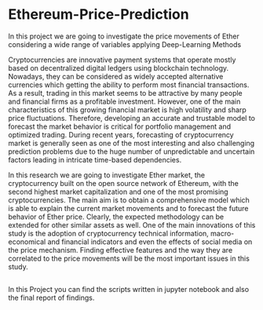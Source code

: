 # Ethereum-Price-Prediction
In this project we are going to investigate the price movements of Ether considering a wide range of variables applying Deep-Learning Methods

Cryptocurrencies are innovative payment systems that operate mostly based on decentralized digital ledgers using blockchain technology. Nowadays, they can be considered as widely accepted alternative currencies which getting the ability to perform most financial transactions. As a result, trading in this market seems to be attractive by many people and financial firms as a profitable investment. However, one of the main characteristics of this growing financial market is high volatility and sharp price fluctuations. Therefore, developing an accurate and trustable model to forecast the market behavior is critical for portfolio management and optimized trading. During recent years, forecasting of cryptocurrency market is generally seen as one of the most interesting and also challenging prediction problems due to the huge number of unpredictable and uncertain factors leading in intricate time-based dependencies.

In this research we are going to investigate Ether market, the cryptocurrency built on the open source network of Ethereum, with the second highest market capitalization and one of the most promising cryptocurrencies. The main aim is to obtain a comprehensive model which is able to explain the current market movements and to forecast the future behavior of Ether price. Clearly, the expected methodology can be extended for other similar assets as well. One of the main innovations of this study is the adoption of cryptocurrency technical information, macro-economical and financial indicators and even the effects of social media on the price mechanism. Finding effective features and the way they are correlated to the price movements will be the most important issues in this study. 

##
In this Project you can find the scripts written in jupyter notebook and also the final report of findings. 

